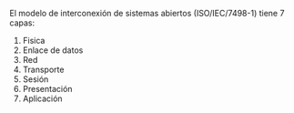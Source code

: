 
El modelo de interconexión de sistemas abiertos (ISO/IEC/7498-1) tiene 7 capas:
1. Fisica
2. Enlace de datos
3. Red
4. Transporte
5. Sesión
6. Presentación
7. Aplicación